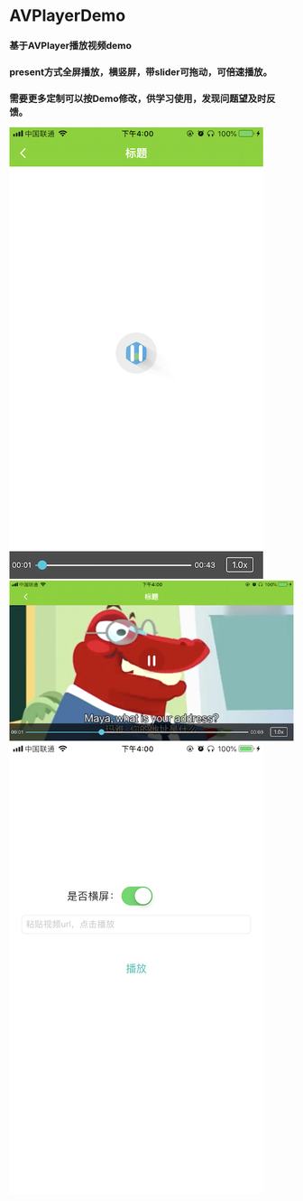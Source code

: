 # AVPlayerDemo
### 基于AVPlayer播放视频demo
### present方式全屏播放，横竖屏，带slider可拖动，可倍速播放。
### 需要更多定制可以按Demo修改，供学习使用，发现问题望及时反馈。

![png1](https://github.com/wingsrao/AVPlayerDemo/blob/master/1.PNG "png1")
![png2](https://github.com/wingsrao/AVPlayerDemo/blob/master/2.PNG "png2")
![png3](https://github.com/wingsrao/AVPlayerDemo/blob/master/3.PNG "png3")

